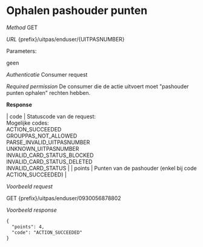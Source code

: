 ---
---

# Ophalen pashouder punten

_Method_
GET

_URL_
{prefix}/uitpas/enduser/{UITPASNUMBER}

Parameters:

geen

_Authenticatie_
Consumer request

_Required permission_
De consumer die de actie uitvoert moet "pashouder punten ophalen" rechten hebben.

**Response**

| code | Statuscode van de request:<br>Mogelijke codes:<br>ACTION_SUCCEEDED<br>GROUPPAS_NOT_ALLOWED<br>PARSE_INVALID_UITPASNUMBER<br>UNKNOWN_UITPASNUMBER<br>INVALID_CARD_STATUS_BLOCKED<br>INVALID_CARD_STATUS_DELETED<br>INVALID_CARD_STATUS |
| points | Punten van de pashouder (enkel bij code ACTION_SUCCEEDED) |

_Voorbeeld request_

GET {prefix}/uitpas/enduser/0930056878802

_Voorbeeld response_


~~~xml
{
  "points": 4,
  "code": "ACTION_SUCCEEDED"
}
~~~

